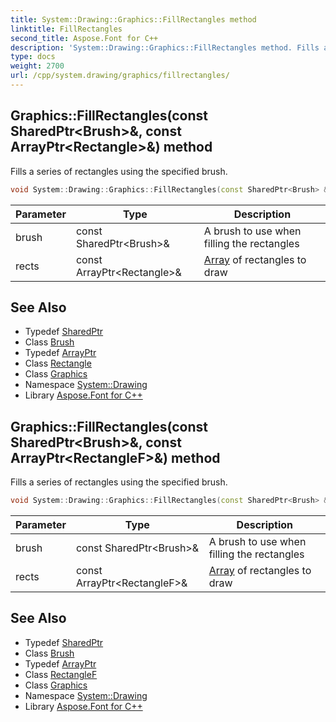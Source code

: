 ```yaml
---
title: System::Drawing::Graphics::FillRectangles method
linktitle: FillRectangles
second_title: Aspose.Font for C++
description: 'System::Drawing::Graphics::FillRectangles method. Fills a series of rectangles using the specified brush in C++.'
type: docs
weight: 2700
url: /cpp/system.drawing/graphics/fillrectangles/
---
```

## Graphics::FillRectangles(const SharedPtr\<Brush\>\&, const ArrayPtr\<Rectangle\>\&) method


Fills a series of rectangles using the specified brush.

```cpp
void System::Drawing::Graphics::FillRectangles(const SharedPtr<Brush> &brush, const ArrayPtr<Rectangle> &rects)
```


| Parameter | Type | Description |
| --- | --- | --- |
| brush | const SharedPtr\<Brush\>\& | A brush to use when filling the rectangles |
| rects | const ArrayPtr\<Rectangle\>\& | [Array](../../../system/array/) of rectangles to draw |

## See Also

* Typedef [SharedPtr](../../../system/sharedptr/)
* Class [Brush](../../brush/)
* Typedef [ArrayPtr](../../../system/arrayptr/)
* Class [Rectangle](../../rectangle/)
* Class [Graphics](../)
* Namespace [System::Drawing](../../)
* Library [Aspose.Font for C++](../../../)
## Graphics::FillRectangles(const SharedPtr\<Brush\>\&, const ArrayPtr\<RectangleF\>\&) method


Fills a series of rectangles using the specified brush.

```cpp
void System::Drawing::Graphics::FillRectangles(const SharedPtr<Brush> &brush, const ArrayPtr<RectangleF> &rects)
```


| Parameter | Type | Description |
| --- | --- | --- |
| brush | const SharedPtr\<Brush\>\& | A brush to use when filling the rectangles |
| rects | const ArrayPtr\<RectangleF\>\& | [Array](../../../system/array/) of rectangles to draw |

## See Also

* Typedef [SharedPtr](../../../system/sharedptr/)
* Class [Brush](../../brush/)
* Typedef [ArrayPtr](../../../system/arrayptr/)
* Class [RectangleF](../../rectanglef/)
* Class [Graphics](../)
* Namespace [System::Drawing](../../)
* Library [Aspose.Font for C++](../../../)
